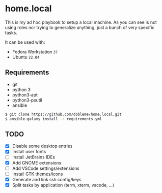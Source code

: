 # home.local

This is my ad hoc playbook to setup a local machine. As you can see is not using
roles nor trying to generalize anything, just a bunch of very specific tasks.

It can be used with:
- Fedora Workstation `37`
- Ubuntu `22.04`

## Requirements
- git
- python 3
- python3-apt
- python3-psutil
- ansible

```sh
$ git clone https://github.com/dobleme/home.local.git
$ ansible-galaxy install -r requirements.yml
```

## TODO
- [x] Disable some desktop entries
- [x] Install user fonts
- [ ] Install JetBrains IDEs
- [x] Add GNOME extensions
- [ ] Add VSCode settings/extensions
- [ ] Install GTK themes/icons
- [x] Generate and link ssh config/keys
- [x] Split tasks by application (term, xterm, vscode, ...)
